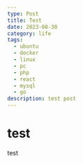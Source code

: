 ```yaml
---
type: Post
title: Test
date: 2023-08-30
category: life
tags:
  - ubuntu
  - docker
  - linux
  - pc
  - php
  - react
  - mysql
  - go
description: test post
---
```

# test
test
